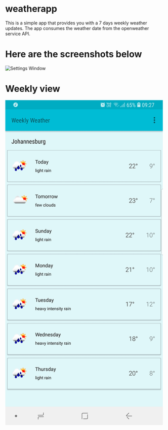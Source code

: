 # weatherapp

This is a simple app that provides you with a 7 days weekly weather updates. The app consumes the weather date from the openweather service API.

# Here are the screenshots below

![Settings Window](https://github.com/MossCoOne/weatherapp/blob/master/MyWeatherApp/images/detail.jpg)  

# Weekly view

![Weekly Weather](https://github.com/MossCoOne/weatherapp/blob/master/MyWeatherApp/images/weekly.jpg)
